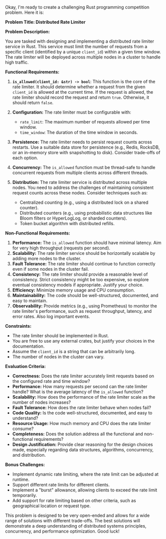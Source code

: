 Okay, I'm ready to create a challenging Rust programming competition problem. Here it is:

**Problem Title: Distributed Rate Limiter**

**Problem Description:**

You are tasked with designing and implementing a distributed rate limiter service in Rust. This service must limit the number of requests from a specific client (identified by a unique `client_id`) within a given time window. The rate limiter will be deployed across multiple nodes in a cluster to handle high traffic.

**Functional Requirements:**

1.  **`is_allowed(client_id: &str) -> bool`**: This function is the core of the rate limiter. It should determine whether a request from the given `client_id` is allowed at the current time. If the request is allowed, the rate limiter should record the request and return `true`. Otherwise, it should return `false`.

2.  **Configuration:** The rate limiter must be configurable with:

    *   `rate_limit`: The maximum number of requests allowed per time window.
    *   `time_window`: The duration of the time window in seconds.

3.  **Persistence:** The rate limiter needs to persist request counts across restarts. Use a suitable data store for persistence (e.g., Redis, RocksDB, or an in-memory store with snapshotting to disk). Consider trade-offs of each option.

4.  **Concurrency:** The `is_allowed` function must be thread-safe to handle concurrent requests from multiple clients across different threads.

5.  **Distribution:** The rate limiter service is distributed across multiple nodes. You need to address the challenges of maintaining consistent request counts across these nodes.  Consider techniques such as:
    *   Centralized counting (e.g., using a distributed lock on a shared counter).
    *   Distributed counters (e.g., using probabilistic data structures like Bloom filters or HyperLogLog, or sharded counters).
    *   Token bucket algorithm with distributed refills.

**Non-Functional Requirements:**

1.  **Performance:** The `is_allowed` function should have minimal latency. Aim for very high throughput (requests per second).
2.  **Scalability:** The rate limiter service should be horizontally scalable by adding more nodes to the cluster.
3.  **Fault Tolerance:** The rate limiter should continue to function correctly even if some nodes in the cluster fail.
4.  **Consistency:**  The rate limiter should provide a reasonable level of consistency.  Strict consistency might be too expensive, so explore eventual consistency models if appropriate. Justify your choice.
5.  **Efficiency:** Minimize memory usage and CPU consumption.
6.  **Maintainability:** The code should be well-structured, documented, and easy to maintain.
7.  **Observability:** Provide metrics (e.g., using Prometheus) to monitor the rate limiter's performance, such as request throughput, latency, and error rates.  Also log important events.

**Constraints:**

*   The rate limiter should be implemented in Rust.
*   You are free to use any external crates, but justify your choices in the documentation.
*   Assume the `client_id` is a string that can be arbitrarily long.
*   The number of nodes in the cluster can vary.

**Evaluation Criteria:**

*   **Correctness:** Does the rate limiter accurately limit requests based on the configured rate and time window?
*   **Performance:** How many requests per second can the rate limiter handle? What is the average latency of the `is_allowed` function?
*   **Scalability:** How does the performance of the rate limiter scale as the number of nodes increases?
*   **Fault Tolerance:** How does the rate limiter behave when nodes fail?
*   **Code Quality:** Is the code well-structured, documented, and easy to understand?
*   **Resource Usage:** How much memory and CPU does the rate limiter consume?
*   **Completeness:** Does the solution address all the functional and non-functional requirements?
*   **Design Justification:** Provide clear reasoning for the design choices made, especially regarding data structures, algorithms, concurrency, and distribution.

**Bonus Challenges:**

*   Implement dynamic rate limiting, where the rate limit can be adjusted at runtime.
*   Support different rate limits for different clients.
*   Implement a "burst" allowance, allowing clients to exceed the rate limit temporarily.
*   Add support for rate limiting based on other criteria, such as geographical location or request type.

This problem is designed to be very open-ended and allows for a wide range of solutions with different trade-offs. The best solutions will demonstrate a deep understanding of distributed systems principles, concurrency, and performance optimization. Good luck!
